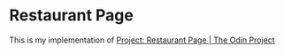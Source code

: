 # Restaurant Page
This is my implementation of [Project: Restaurant Page  | The Odin Project](https://www.theodinproject.com/lessons/node-path-javascript-restaurant-pagey)